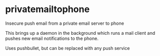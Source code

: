 # privatemailtophone
Insecure push email from a private email server to phone

This brings up a daemon in the background which runs a mail client 
and pushes new email notifications to the phone.

Uses pushbullet, but can be replaced with any push service
